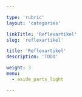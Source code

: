 ```yaml
---

type: 'rubric'
layout: 'categories'

linkTitle: 'Reflexartikel'
slug: 'reflexartikel'

title: 'Reflexartikel'
description: 'TODO'

weight: 3
menu:
  - aside_parts_light  

---
```

